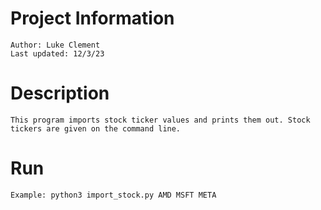 # Project Information 
    Author: Luke Clement
    Last updated: 12/3/23

# Description
    This program imports stock ticker values and prints them out. Stock tickers are given on the command line.

# Run 
    Example: python3 import_stock.py AMD MSFT META